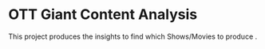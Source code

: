 # OTT Giant Content Analysis
 This project produces the insights to find which Shows/Movies to produce .
